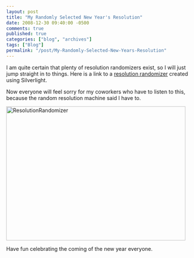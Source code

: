 ```yaml
---
layout: post
title: "My Randomly Selected New Year's Resolution"
date: 2008-12-30 09:40:00 -0500
comments: true
published: true
categories: ["blog", "archives"]
tags: ["Blog"]
permalink: "/post/My-Randomly-Selected-New-Years-Resolution"
---
```

<!-- more -->

<p>I am quite certain that plenty of resolution randomizers exist, so I will just jump straight in to things. Here is a link to a <a href="http://resolutionrandomizer.pop.us/ecard.aspx" target="_blank">resolution randomizer</a> created using Silverlight.</p>
<p>Now everyone will feel sorry for my coworkers who have to listen to this, because the random resolution machine said I have to.</p>
<p><a href="http://brendan.enrick.com/files/media/image/WindowsLiveWriter/MyRandomlySelectedNewYearsResolution_8750/ResolutionRandomizer_2.jpg"><img style="border-top-width: 0px; border-left-width: 0px; border-bottom-width: 0px; border-right-width: 0px" src="http://brendan.enrick.com/files/media/image/WindowsLiveWriter/MyRandomlySelectedNewYearsResolution_8750/ResolutionRandomizer_thumb.jpg" border="0" alt="ResolutionRandomizer" width="480" height="360" /></a></p>
<p>Have fun celebrating the coming of the new year everyone.</p>
